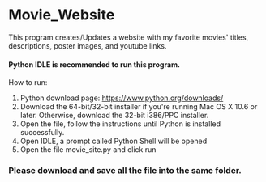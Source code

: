 # Movie_Website

This program creates/Updates a website with my favorite movies' titles, descriptions, poster images, and youtube links.

#### Python IDLE is recommended to run this program. 

How to run:

1. Python download page: https://www.python.org/downloads/
2. Download the 64-bit/32-bit installer if you're running Mac OS X 10.6 or later. Otherwise, download the 32-bit i386/PPC installer.
3. Open the file, follow the instructions until Python is installed successfully.
4. Open IDLE, a prompt called Python Shell will be opened
5. Open the file movie_site.py and click run

### Please download and save all the file into the same folder. 
